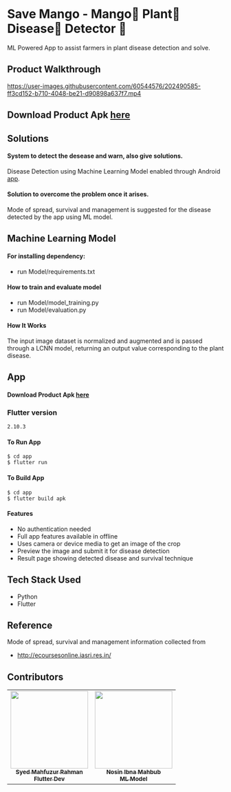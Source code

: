 # Save Mango - Mango🥭 Plant🌱 Disease🐛 Detector 🔎

ML Powered App to assist farmers in plant disease detection and solve.

## Product Walkthrough

https://user-images.githubusercontent.com/60544576/202490585-ff3cd152-b710-4048-be21-d90898a637f7.mp4



## Download Product Apk **[here](https://drive.google.com/file/d/1TgdR5pcOrQ_eqAXw5Qs_YpT7ANQ5OUAR/view?usp=sharing)**

## Solutions

#### System to detect the desease and warn, also give solutions.

Disease Detection using Machine Learning Model enabled through Android [app](https://drive.google.com/file/d/1TgdR5pcOrQ_eqAXw5Qs_YpT7ANQ5OUAR/view?usp=sharing).

#### Solution to overcome the problem once it arises.

Mode of spread, survival and management is suggested for the disease detected by the app using ML model.


## Machine Learning Model
#### For installing dependency:
  - run Model/requirements.txt



#### How to train and evaluate model
- run Model/model_training.py
- run Model/evaluation.py

#### How It Works

The input image dataset is normalized and augmented and is passed through a LCNN model, returning an output value corresponding to the plant disease.

## App

#### Download Product Apk **[here](https://drive.google.com/file/d/1TgdR5pcOrQ_eqAXw5Qs_YpT7ANQ5OUAR/view?usp=sharing)**

### Flutter version
```
2.10.3
```
#### To Run App

```shell
$ cd app
$ flutter run
```

#### To Build App

```shell
$ cd app 
$ flutter build apk
```

#### Features

- No authentication needed
- Full app features available in offline
- Uses camera or device media to get an image of the crop
- Preview the image and submit it for disease detection
- Result page showing detected disease and survival technique


## Tech Stack Used

- Python
- Flutter

## Reference
Mode of spread, survival and management information collected from
- http://ecoursesonline.iasri.res.in/


## Contributors

<table>
  <tr>

<td align="center"><a href="https://github.com/SM-SHIFAT"><img src="" width="180px;" alt=""/><br /><sub><b>Syed Mahfuzur Rahman<br />Flutter Dev</b></sub></a><br />
<td align="center"><a href="https://github.com/nimahbub"><img src="" width="180px;" alt=""/><br /><sub><b>Nosin Ibna Mahbub<br />ML Model</b></sub></a><br />

</tr>
</table>
